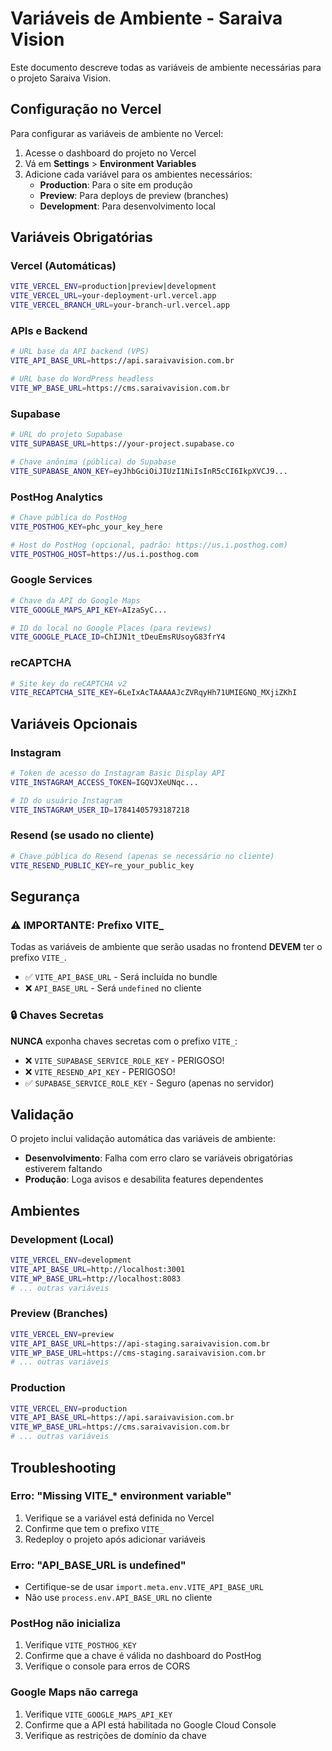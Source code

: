 # Variáveis de Ambiente - Saraiva Vision

Este documento descreve todas as variáveis de ambiente necessárias para o projeto Saraiva Vision.

## Configuração no Vercel

Para configurar as variáveis de ambiente no Vercel:

1. Acesse o dashboard do projeto no Vercel
2. Vá em **Settings** > **Environment Variables**
3. Adicione cada variável para os ambientes necessários:
   - **Production**: Para o site em produção
   - **Preview**: Para deploys de preview (branches)
   - **Development**: Para desenvolvimento local

## Variáveis Obrigatórias

### Vercel (Automáticas)
```bash
VITE_VERCEL_ENV=production|preview|development
VITE_VERCEL_URL=your-deployment-url.vercel.app
VITE_VERCEL_BRANCH_URL=your-branch-url.vercel.app
```

### APIs e Backend
```bash
# URL base da API backend (VPS)
VITE_API_BASE_URL=https://api.saraivavision.com.br

# URL base do WordPress headless
VITE_WP_BASE_URL=https://cms.saraivavision.com.br
```

### Supabase
```bash
# URL do projeto Supabase
VITE_SUPABASE_URL=https://your-project.supabase.co

# Chave anônima (pública) do Supabase
VITE_SUPABASE_ANON_KEY=eyJhbGciOiJIUzI1NiIsInR5cCI6IkpXVCJ9...
```

### PostHog Analytics
```bash
# Chave pública do PostHog
VITE_POSTHOG_KEY=phc_your_key_here

# Host do PostHog (opcional, padrão: https://us.i.posthog.com)
VITE_POSTHOG_HOST=https://us.i.posthog.com
```

### Google Services
```bash
# Chave da API do Google Maps
VITE_GOOGLE_MAPS_API_KEY=AIzaSyC...

# ID do local no Google Places (para reviews)
VITE_GOOGLE_PLACE_ID=ChIJN1t_tDeuEmsRUsoyG83frY4
```

### reCAPTCHA
```bash
# Site key do reCAPTCHA v2
VITE_RECAPTCHA_SITE_KEY=6LeIxAcTAAAAAJcZVRqyHh71UMIEGNQ_MXjiZKhI
```

## Variáveis Opcionais

### Instagram
```bash
# Token de acesso do Instagram Basic Display API
VITE_INSTAGRAM_ACCESS_TOKEN=IGQVJXeUNqc...

# ID do usuário Instagram
VITE_INSTAGRAM_USER_ID=17841405793187218
```

### Resend (se usado no cliente)
```bash
# Chave pública do Resend (apenas se necessário no cliente)
VITE_RESEND_PUBLIC_KEY=re_your_public_key
```

## Segurança

### ⚠️ IMPORTANTE: Prefixo VITE_

Todas as variáveis de ambiente que serão usadas no frontend **DEVEM** ter o prefixo `VITE_`. 

- ✅ `VITE_API_BASE_URL` - Será incluída no bundle
- ❌ `API_BASE_URL` - Será `undefined` no cliente

### 🔒 Chaves Secretas

**NUNCA** exponha chaves secretas com o prefixo `VITE_`:

- ❌ `VITE_SUPABASE_SERVICE_ROLE_KEY` - PERIGOSO!
- ❌ `VITE_RESEND_API_KEY` - PERIGOSO!
- ✅ `SUPABASE_SERVICE_ROLE_KEY` - Seguro (apenas no servidor)

## Validação

O projeto inclui validação automática das variáveis de ambiente:

- **Desenvolvimento**: Falha com erro claro se variáveis obrigatórias estiverem faltando
- **Produção**: Loga avisos e desabilita features dependentes

## Ambientes

### Development (Local)
```bash
VITE_VERCEL_ENV=development
VITE_API_BASE_URL=http://localhost:3001
VITE_WP_BASE_URL=http://localhost:8083
# ... outras variáveis
```

### Preview (Branches)
```bash
VITE_VERCEL_ENV=preview
VITE_API_BASE_URL=https://api-staging.saraivavision.com.br
VITE_WP_BASE_URL=https://cms-staging.saraivavision.com.br
# ... outras variáveis
```

### Production
```bash
VITE_VERCEL_ENV=production
VITE_API_BASE_URL=https://api.saraivavision.com.br
VITE_WP_BASE_URL=https://cms.saraivavision.com.br
# ... outras variáveis
```

## Troubleshooting

### Erro: "Missing VITE_* environment variable"
1. Verifique se a variável está definida no Vercel
2. Confirme que tem o prefixo `VITE_`
3. Redeploy o projeto após adicionar variáveis

### Erro: "API_BASE_URL is undefined"
- Certifique-se de usar `import.meta.env.VITE_API_BASE_URL`
- Não use `process.env.API_BASE_URL` no cliente

### PostHog não inicializa
1. Verifique `VITE_POSTHOG_KEY`
2. Confirme que a chave é válida no dashboard do PostHog
3. Verifique o console para erros de CORS

### Google Maps não carrega
1. Verifique `VITE_GOOGLE_MAPS_API_KEY`
2. Confirme que a API está habilitada no Google Cloud Console
3. Verifique as restrições de domínio da chave